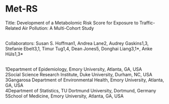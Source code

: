 # Met-RS

Title: Development of a Metabolomic Risk Score for Exposure to Traffic-Related Air Pollution: A Multi-Cohort Study <br /> <br />

Collaborators: Susan S. Hoffman1, Andrea Lane2, Audrey Gaskins1,3, Stefanie Ebelt3,1, Timur Tug1,4, Dean Jones5, Donghai Liang3,1*, Anke Hüls1,3*
<br />
<br />

1Department of Epidemiology, Emory University, Atlanta, GA, USA <br />
2Social Science Research Institute, Duke University, Durham, NC, USA <br />
3Gangarosa Department of Environmental Health, Emory University, Atlanta, GA, USA <br />
4Department of Statistics, TU Dortmund University, Dortmund, Germany  <br />
5School of Medicine, Emory University, Atlanta, GA, USA <br />

